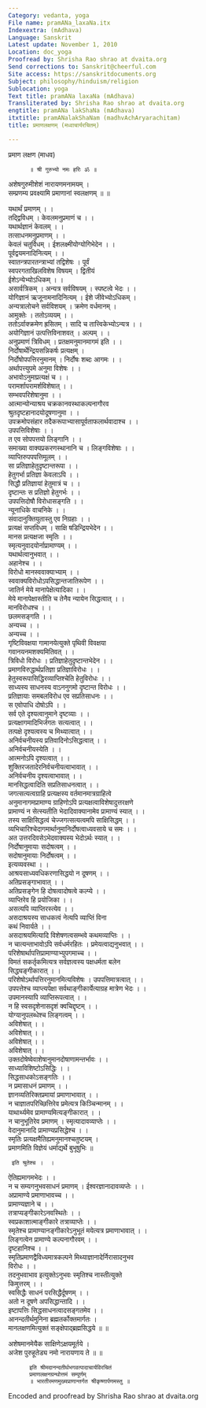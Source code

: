 ```yaml
---
Category: vedanta, yoga
File name: pramANa_laxaNa.itx
Indexextra: (mAdhava)
Language: Sanskrit
Latest update: November 1, 2010
Location: doc_yoga
Proofread by: Shrisha Rao shrao at dvaita.org
Send corrections to: Sanskrit@cheerful.com
Site access: https://sanskritdocuments.org
Subject: philosophy/hinduism/religion
Sublocation: yoga
Text title: pramANa laxaNa (mAdhava)
Transliterated by: Shrisha Rao shrao at dvaita.org
engtitle: pramANa lakShaNa (mAdhava)
itxtitle: pramANalakShaNam (madhvAchAryarachitam)
title: प्रमाणलक्षणम् (मध्वाचार्यरचितम्)

---
```

  
 प्रमाण लक्षण (माधव)   
  
          ॥ श्री गुरुभ्यो नमः हरिः ॐ ॥  
  
अशेषगुरुमीशेशं नारायणमनामयम्  ।  
सम्प्रणम्य प्रवक्ष्यामि प्रमाणानां स्वलक्षणम्  ॥  ॥  
  
यथार्थं प्रमाणम्  ।  ।  
तद्द्विविधम् ।  केवलमनुप्रमाणं च  ।  ।  
यथार्थज्ञानं केवलम्  ।  ।  
तत्साधनमनुप्रमाणम्  ।  ।  
केवलं चतुर्विधम् ।  ईशलक्ष्मीयोग्योगिभेदेन  ।  ।  
पूर्वद्वयमनादिनित्यम्  ।  ।  
स्वातन्त्रपारतन्त्राभ्यां तद्विशेषः ।  पूर्वं  
स्वपरगताखिलविशेष विषयम् ।  द्वितीयं  
ईशेऽन्येभ्योऽधिकम् ।  ।  
असार्वत्रिकम् ।  अन्यत्र सर्वविषयम् ।  स्पष्टत्वे भेदः ।  ।  
योगिज्ञानं ऋजूनामनादिनित्यम् ।  ईशे जीवेभ्योऽधिकम् ।  
अन्यत्रालोचने सर्वविशयम् ।  क्रमेण वर्धमानम् ।  
आमुक्तेः ।  ततोऽव्ययम् ।  ।  
ततोऽर्वाक्क्रमेण ह्रसितम् ।  सादि च तात्त्विकेभ्योऽन्यत्र ।  ।  
अयोगिज्ञानं उत्पत्तिविनाशवत् ।  अल्पम् ।  ।  
अनुप्रमाणं त्रिविधम् ।  प्रतक्षमनुमानमागमं इति ।  ।  
निर्दोषार्थेन्द्रियसन्निकर्षः प्रत्यक्षम् ।  
निर्दोषोपपत्तिरनुमानम् ।  निर्दोषः शब्दः आगमः ।  ।  
अर्थापत्त्युपमे अनुमा विशेषः ।  ।  
अभावोऽनुमाप्रत्यक्षं च ।  ।  
परामर्शापरामर्शविशेषात् ।  ।  
सम्भवपरिशेषानुमा ।  ।  
आत्मान्योन्याश्रय चक्रकानवस्थाकल्पनागौरव  
श्रुतदृष्टहानादयोदूषणानुमा ।  ।  
उपक्रमोपसंहार तदैकरूपाभ्यासापूर्वताफलार्थवादाश्च ।  ।  
उपपत्तिविशेषाः ।  ।  
त एव सोपपत्तयो लिङ्गानि ।  ।  
समाख्या वाक्यप्रकरणस्थानानि च ।  लिङ्गविशेषाः ।  ।  
व्याप्तिरुपपपत्तिमूलम् ।  ।  
सा प्रतिज्ञाहेतुदृष्टान्तरूपा ।  ।  
हेतुगर्भा प्रतिज्ञा केवलाऽपि ।  ।  
सिद्धौ प्रतिज्ञायां हेतुमात्रं च ।  ।  
दृष्टान्तः स प्रतिज्ञो हेतुगर्भः ।  ।  
उपपत्तिदोषौ विरोधासङ्गति ।  ।  
न्यूनाधिके वाचनिके ।  ।  
संवादानुक्तियुतास्तु एव निग्रहाः ।  ।  
प्रत्यक्षं सप्तविधम् ।  साक्षि षडिन्द्रियभेदेन ।  ।  
मानस प्रत्यक्षजा स्मृतिः ।  ।  
स्मृत्यनुवादयोर्नाप्रामाण्यम् ।  ।  
यथार्थत्वानुभवात् ।  ।  
अहानेश्च ।  ।  
विरोधो मानस्ववाक्याभ्याम् ।  ।  
स्ववाक्यविरोधोऽपसिद्धान्तजातिरूपेण ।  ।  
जातिर्न मेये मानापेक्षेत्यादिका ।  ।  
मेये मानापेक्षास्तीति च तेनैव न्यायेन सिद्धत्वात् ।  ।  
मानविरोधश्च ।  ।  
छलमसङ्गति ।  ।  
अन्यच्च ।  ।  
अन्यच्च ।  ।  
गृष्टिविवक्षया गामानयेत्युक्ते पृथिवी विवक्षया  
गवानयनमशक्यमितिवत् ।  ।  
त्रिविधो विरोधः ।  प्रतिज्ञाहेतुदृष्टान्तभेदेन ।  ।  
प्रमाणविरुद्धार्थप्रतिज्ञा प्रतिज्ञाविरोधः ।  ।  
हेतुस्वरूपासिद्धिरव्याप्तिश्चेति हेतुविरोधः ।  ।  
साध्यस्य साधनस्य वाऽननुगमो दृष्टान्त विरोधः ।  ।  
प्रतिज्ञायाः समबलविरोध एव सप्रतिसाधनः ।  ।  
स एवोपाधि दोषोऽपि ।  ।  
सर्व एते दृश्यत्वानुमाने दृष्टव्याः ।  ।  
प्रत्यक्षागमादिभिर्जगतः सत्यत्वात् ।  ।  
तत्पक्षे दृश्यत्वस्य च मिथ्यात्वात् ।  ।  
अनिर्वचनीयस्य प्रतिवादिनोऽसिद्धत्वात् ।  ।  
अनिर्वचनीयस्येति ।  ।  
आत्मनोऽपि दृश्यत्वात् ।  ।  
शुक्तिरजतादेरनिर्वचनीयत्वाभावात् ।  ।  
अनिर्वचनीय दृश्यत्वाभावात् ।  ।  
मानसिद्धत्वादिति सप्रतिसाधनत्वात् ।  ।  
जगत्सत्यत्वग्राहि प्रत्यक्षस्य वर्तमानमात्रग्राहित्वे  
अनुमानागमप्रामाण्य ग्राहिणोऽपि प्रत्यक्षत्वाविशेषादुत्तरक्षणे  
प्रामाण्यं न सेत्स्यतीति भेदादिवाक्यानामेव प्रामाण्यं स्यात् ।  ।  
तस्य साक्षिसिद्धत्वं चेज्जगत्सत्यत्वमपि साक्षिसिद्धम् ।  ।  
व्यभिचारिश्चेदागमार्थानुमानिर्दोषत्वाध्यवसाये च समः ।  ।  
अत उत्तरदिवसेऽभेदवाक्यस्य भेदोऽर्थः स्यात् ।  ।  
निर्दोषानुमायाः सदोषत्वम् ।  ।  
सदोषानुमायाः निर्दोषत्वम् ।  ।  
इत्यव्यवस्था ।  ।  
आश्रयसाध्यवधिकरणासिद्धयो न दूषणम् ।  ।  
अतिप्रसङ्गाभावात् ।  ।  
अतिप्रसङ्गेन हि दोषत्वादोषत्वे कल्प्ये ।  ।  
व्याप्तिरेव हि प्रयोजिका ।  ।  
असत्यपि व्याप्तिरस्त्येव ।  ।  
असदाश्रयस्य साधकत्वं नेत्यपि व्याप्तिं विना  
कथं निवार्यते ।  ।  
असदाश्रयमित्यादि विशेषणत्वसम्भवे कथमव्याप्तिः ।  ।  
न चात्यन्ताभावोऽपि सर्वधर्मरहितः ।  प्रमेयत्वाद्यनुभवात् ।  ।  
परिशेषार्थापत्तिप्रामाण्याभ्युपगमाच्च ।  ।  
विमतं सकर्तृकमित्यत्र सर्वज्ञत्वस्य पक्षधर्मता बलेन  
सिद्ध्यङ्गीकारात् ।  ।  
परिशेषोऽर्थापत्तिरनुमानमित्यविशेषः ।  उपपत्तिमात्रत्वात् ।  ।  
उपपत्तेश्च व्याप्त्यपेक्षा सर्वथाङ्गीकार्येत्याग्रह मात्रेण भेदः ।  ।  
उपमानस्यापि व्याप्तिरूपत्वात् ।  ।  
न हि स्वसदृशेनासदृशं क्वचिद्दृष्टम् ।  ।  
योग्यानुपलब्धेश्च लिङ्गत्वम् ।  ।  
अविशेषात् ।  ।  
अविशेषात् ।  ।  
अविशेषात् ।  ।  
अविशेषात् ।  ।  
उक्तदोषेष्वेवाशेषानुमानदोषाणामन्तर्भावः ।  ।  
साध्याविशिष्टोऽसिद्धिः ।  ।  
सिद्धसाधकोऽसङ्गतिः ।  ।  
न प्रमासाधनं प्रमाणम् ।  ।  
ज्ञानव्यतिरिक्तप्रमायां प्रमाणाभावात् ।  ।  
न चाज्ञातपरिच्छित्तिरेव प्रमेत्यत्र किञ्चिन्मानम् ।  ।  
याथार्थ्यमेव प्रामाण्यमित्यङ्गीकारात् ।  ।  
न चानुभूतिरेव प्रमाणम् ।  स्मृत्यादावव्याप्तेः ।  ।  
वेदानुमानादि प्रामाण्यप्रसिद्धेश्च ।  ।  
स्मृतिः प्रत्यक्षमैतिह्यमनुमानश्चतुष्टयम् ।  
प्रमाणमिति विज्ञेयं धर्माद्यर्थे बुभूषुभिः ॥  
  
     इति श्रुतेश्च ।  ।  
ऐतिह्यमागमभेदः ।  ।  
न च सम्यगनुभवसाधनं प्रमाणम् ।  ईश्वरज्ञानादावव्यप्तेः ।  ।  
अप्रामाण्ये प्रमाणाभावच्च ।  ।  
प्रामाण्यज्ञाने च ।  ।  
तत्राप्यङ्गीकारेऽनवस्थितेः ।  ।  
स्वप्रकाशात्माङ्गीकारे तत्राव्याप्तेः ।  ।  
स्मृतेश्च प्रामाण्यानङ्गीकारेऽनुभूतं मयेत्यत्र प्रमाणाभावात् ।  ।  
लिङ्गत्वेन प्रामाण्ये कल्पनागौरवम् ।  ।  
दृष्टहानिश्च ।  ।  
स्मृतिप्रमाणद्वैविध्यमात्रकल्पने मिथ्याज्ञानादेर्निरासादनुभव  
विरोधः ।  ।  
तदनुभवाभाव इत्युक्तेऽनुभवः स्मृतिश्च नास्तीत्युक्ते  
किमुत्तरम् ।  ।  
स्वसिद्धैः साधनं परसिद्धैर्दूषणम् ।  ।  
अतो न दूषणे अपसिद्धान्तादि ।  ।  
इष्टापत्तिः सिद्धसाधनत्वादसङ्गतमेव ।  ।  
आनन्दतीर्थमुनिना ब्रह्मतर्कोक्तमार्गतः ।  
मानलक्षणमित्युक्तं सङ्क्षेपाद्ब्रह्मसिद्धये ॥  ॥  
  
अशेषमानमेयैक साक्षिणेऽक्षयमूर्तये ।  
अजेश पुरुहूतेड्य नमो नारायणाय ते ॥  ॥  
  
          इति श्रीमदानन्दतीर्थभगवत्पादाचार्यविरचितं  
          प्रमाणलक्षनग्रन्थोत्तमं सम्पूर्णम्  
          ॥ भारतीरमणमुख्यप्राणान्तर्गत श्रीकृष्णार्पणमस्तु ॥  
  
  
Encoded and proofread by Shrisha Rao shrao at dvaita.org  
  
